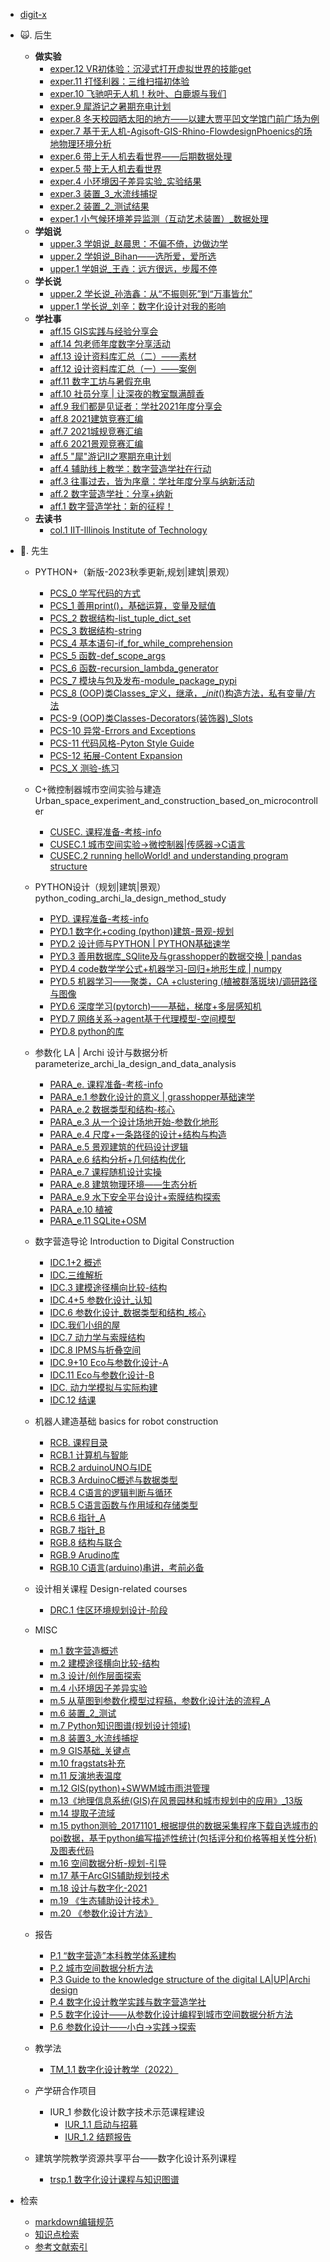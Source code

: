 * [digit-x](./markdown/preface.md)

* 🙀\. 后生 
    - **做实验**
        * [exper.12 VR初体验：沉浸式打开虚拟世界的技能get](./markdown/2020-12-23_First_Vr_experience_skills_for_the_immersive_opening_of_virtual_worlds.md)
        * [exper.11 打怪利器：三维扫描初体验](./markdown/2020-12-19_Hit_strange_weapon_3d_scan_first_experience.md)
        * [exper.10 飞驰吧无人机！秋叶、白鹿塬与我们](./markdown/flyTHEdrone_autumLeaves_whiteDeer.md)
        * [exper.9 犀游记之暑期充电计划](./markdown/summer_charging_rh.md)
        * [exper.8 冬天校园晒太阳的地方——以建大贾平凹文学馆门前广场为例](./markdown/place_where_sun_bask.md)
        * [exper.7 基于无人机-Agisoft-GIS-Rhino-FlowdesignPhoenics的场地物理环境分析](./markdown/physical_envir_analysis_basedOn_uavAgisoft.md)
        * [exper.6 带上无人机去看世界——后期数据处理](./markdown/take_aDrone_toSee_theWorld_postDataProcessing.md)
        * [exper.5 带上无人机去看世界](./markdown/take_aDrone_toSee_theWorld.md)
        * [exper.4 小环境因子差异实验_实验结果](./markdown/mircro_envi_factor_changesExperiment.md)
        * [exper.3 装置_3_水流线捕捉](./markdown/experimental_report_ofWater_flow_stream_capture.md)
        * [exper.2 装置_2_测试结果](./markdown/device_2_test_outcome.md)
        * [exper.1 小气候环境差异监测（互动艺术装置）_数据处理](./markdown/microclimate_environment_changes_monitoring.md)    
    - **学姐说**
        * [upper.3 学姐说_赵晨思：不偏不倚，边做边学](./markdown/2021-08-25_Zhao_Chensi_Unbiased_learning_by_doing.md)
        * [upper.2 学姐说_Bihan——选所爱，爱所选](./markdown/2021-08-15_Bihan_Choose_what_you_love_love_what_you_choose.md)
        * [upper.1 学姐说_王垚：远方很远，步履不停](./markdown/2021-08-05_Wangyao_far_away_walking_non_stop.md)
    - **学长说**
        * [upper.2 学长说_孙浩鑫：从“不振则死”到“万事皆允”](./markdown/uppercassman_Sunhaoxin.md)
        * [upper.1 学长说_刘辛：数字化设计对我的影响](./markdown/upperclassman_Liuxin_theInfluence_of_digitalDesignOnme.md)
    - **学社事**   
        * [aff.15 GIS实践与经验分享会](./markdown/2021-12-13_GIS_Practice_and_Experience_Sharing_Session.md)
        * [aff.14 包老师年度数字分享活动](./markdown/2021-11-21_Bao_annual_digital_sharing_event.md)
        * [aff.13 设计资料库汇总（二）——素材](./markdown/2021-09-22_Design_Library_Summary_2-Material.md)
        * [aff.12 设计资料库汇总（一）——案例](./markdown/2021-09-08_Design_Database_Summary_1_Case.md)
        * [aff.11 数字工坊与暑假充电](./markdown/2021-08-03_Digital_workshop_and_summer_vacation_charging.md)
        * [aff.10 社员分享 | 让深夜的教室飘满醇香](./markdown/2021-06-04_Let_the_classroom_at_night_be_full_of_mellow_fragrances.md)
        * [aff.9 我们都是见证者：学社2021年度分享会](./markdown/2021-04-04_We_are_all_witnesses_society_2021_sharing_session.md)
        * [aff.8 2021建筑竞赛汇编](./markdown/2021-03-28_Architecture_competition_2021_compilation.md)
        * [aff.7 2021城规竞赛汇编](./markdown/2021-03-27_Planning_competition_2021_compilation.md)
        * [aff.6 2021景观竞赛汇编](./markdown/2021-03-13_Landscape_competition_2021_compilation.md)
        * [aff.5 "犀"游记II之寒期充电计划](./markdown/2021-02-03_Winter_vacation_charging_plan_2.md)
        * [aff.4 辅助线上教学：数字营造学社在行动](./markdown/auxiliary_online_teaching_inAction.md)
        * [aff.3 往事过去，皆为序章：学社年度分享与纳新活动](./markdown/the_past_isthe_preface_recruitment.md)
        * [aff.2 数字营造学社：分享+纳新](./markdown/sharing_recruit.md)
        * [aff.1 数字营造学社：新的征程！](./markdown/digital_Construction_society_newJourney.md)
    - **去读书**        
        * [col.1 IIT-Illinois Institute of Technology](./markdown/IIT.md)
        
* 🦍\. 先生  
    * PYTHON+（新版-2023秋季更新,规划|建筑|景观）
        * [PCS_0 学写代码的方式](./markdown/pcs_0_学写代码的方式.md)
        * [PCS_1 善用print()，基础运算，变量及赋值](./markdown/pcs_1.md)
        * [PCS_2 数据结构-list_tuple_dict_set](./markdown/pcs_2.md)
        * [PCS_3 数据结构-string](./markdown/pcs_3.md)
        * [PCS_4 基本语句-if_for_while_comprehension](./markdown/pcs_4.md)
        * [PCS_5 函数-def_scope_args](./markdown/pcs_5.md)  
        * [PCS_6 函数-recursion_lambda_generator](./markdown/pcs_6.md)  
        * [PCS_7 模块与包及发布-module_package_pypi](./markdown/pcs_7.md)  
        * [PCS_8 (OOP)类Classes_定义，继承，__init_()构造方法，私有变量/方法](./markdown/pcs_8.md)
        * [PCS-9 (OOP)类Classes-Decorators(装饰器)_Slots](./markdown/pcs_9.md)
        * [PCS-10 异常-Errors and Exceptions](./markdown/pcs_10.md)
        * [PCS-11 代码风格-Pyton Style Guide](./markdown/pcs_11.md)
        * [PCS-12 拓展-Content Expansion](./markdown/pcs_12.md)        
        * [PCS_X 测验-练习](./markdown/pcs_quize.md)  

    * C+微控制器城市空间实验与建造 Urban_space_experiment_and_construction_based_on_microcontroller
        * [CUSEC. 课程准备-考核-info](./markdown/CUSEC_info.md)
        * [CUSEC.1 城市空间实验->微控制器|传感器->C语言](./markdown/CUSEC_USEC2microcontroler2C.md)
        * [CUSEC.2 running helloWorld! and understanding program structure](./markdown/CUSEC_hello_C.md)

    * PYTHON设计（规划|建筑|景观） python_coding_archi_la_design_method_study
        * [PYD. 课程准备-考核-info](./markdown/pyd_info.md)
        * [PYD.1 数字化+coding (python)建筑-景观-规划](./markdown/pyd_digital_Archi_LA_UP.md)
        * [PYD.2 设计师与PYTHON | PYTHON基础速学](./markdown/py_designer_and_python_tutorial_basic.md)
        * [PYD.3 善用数据库_SQlite及与grasshopper的数据交换 | pandas](./markdown/pyd_SQLite.md)
        * [PYD.4 code数学学公式+机器学习-回归+地形生成 | numpy](./markdown/pyd_sympy_regression.md)
        * [PYD.5 机器学习——聚类，CA +clustering (植被群落斑块)/调研路径与图像](./markdown/pyd_clustering.md)               
        * [PYD.6 深度学习(pytorch)——基础，梯度+多层感知机](./markdown/pyd_deeplearning_basis.md)        
        * [PYD.7 网络关系->agent基于代理模型-空间模型](./markdown/pyd_network_spatialModel.md) 
        * [PYD.8 python的库](./markdown/pyd_library.md)
        

    * 参数化 LA | Archi 设计与数据分析 parameterize_archi_la_design_and_data_analysis
        * [PARA_e. 课程准备-考核-info](./markdown/PARA_e_info.md)
        * [PARA_e.1 参数化设计的意义 | grasshopper基础速学](./markdown/para_significance_tutorial_basic.md)
        * [PARA_e.2 数据类型和结构-核心](./markdown/PARA_datatype_structure.md)
        * [PARA_e.3 从一个设计场地开始-参数化地形](./markdown/parameterized_terrain.md)
        * [PARA_e.4 尺度+一条路径的设计+结构与构造](./markdown/parameterized_a_path_design.md)
        * [PARA_e.5 景观建筑的代码设计逻辑](./markdown/parameterized_building.md)
        * [PARA_e.6 结构分析+几何结构优化](./markdown/parameterized_structure_optimization.md)
        * [PARA_e.7 课程随机设计实操](./markdown/parameterized_practice.md)
        * [PARA_e.8 建筑物理环境——生态分析](./markdown/parameterized_eco.md)
        * [PARA_e.9 水下安全平台设计+索膜结构探索](./markdown/parameterized_tensioned_cable_membrane_structure.md)
        * [PARA_e.10 植被](./markdown/parameterized_vegetation.md)
        * [PARA_e.11 SQLite+OSM](./markdown/parameterized_SQLite_OSM.md)

    * 数字营造导论 Introduction to Digital Construction
        * [IDC.1+2 概述](./markdown/IDC_overview.md)
        * [IDC.三维解析](./markdown/three-dimensional_analysis.md)
        * [IDC.3 建模途径横向比较-结构](./markdown/3dmodeling_approach_comparison_structure.md)
        * [IDC.4+5 参数化设计_认知](./markdown/parametric_design_cognition.md)
        * [IDC.6 参数化设计_数据类型和结构_核心](./markdown/parameterized_design_data_type_and_structure_core.md)
        * [IDC.我们小组的屋](./markdown/our_group_house.md)
        * [IDC.7 动力学与索膜结构](./markdown/dynamics_and_cable-membrane_structure.md)
        * [IDC.8 IPMS与折叠空间](./markdown/IPMS_and_folding_space.md)
        * [IDC.9+10 Eco与参数化设计-A](./markdown/ECO_and_parametric_design-A.md)
        * [IDC.11 Eco与参数化设计-B](./markdown/ECO_and_parametric_design-B.md)
        * [IDC. 动力学模拟与实际构建](./markdown/dynamic_simulation_and_actual_construction.md)
        * [IDC.12 结课](./markdown/IDC_class_ending.md)

    * 机器人建造基础 basics for robot construction
        * [RCB. 课程目录](./markdown/RCB_course_catalog.md)
        * [RCB.1 计算机与智能](./markdown/RCB_computer_and_intelligence.md)
        * [RCB.2 arduinoUNO与IDE](./markdown/RCB_arduinoUno_and_IDE.md)
        * [RCB.3 ArduinoC概述与数据类型](./markdown/RCB_an_overview_of_the_Arduino_C_and_data_types.md)
        * [RCB.4 C语言的逻辑判断与循环](./markdown/RCB_C_logic_judgment_and_loop.md)
        * [RCB.5 C语言函数与作用域和存储类型](./markdown/RCB_C_function_with_scope_and_storage_types.md)
        * [RCB.6 指针_A](./markdown/RCB_C_point_A.md)
        * [RGB.7 指针_B](./markdown/RCB_C_point_B.md)
        * [RGB.8 结构与联合](./markdown/RCB_C_struct_union.md)
        * [RGB.9 Arudino库](./markdown/RCB_C_arduino_lib.md)
        * [RGB.10 C语言(arduino)串讲，考前必备](./markdown/RCB_C_lecture_necessary_before_the_test.md)
    
    * 设计相关课程 Design-related courses
        * [DRC.1 住区环境规划设计-阶段](./markdown/DRC_1_settlements.md)

    * MISC
        * [m.1 数字营造概述](./markdown/overview_of_digital_construction.md)
        * [m.2 建模途径横向比较-结构](./markdown/modeling_approach_comparison_structure.md)
        * [m.3 设计/创作层面探索](./markdown/design_exploration.md)
        * [m.4 小环境因子差异实验](./markdown/microclimate_factors_difference_experiment.md)
        * [m.5 从草图到参数化模型过程稿，参数化设计法的流程_A](./markdown/from_sketch_to_parameterized_model_process_draft_A.md)
        * [m.6 装置_2_测试](./markdown/device_2_rest.md)
        * [m.7 Python知识图谱(规划设计领域)](./markdown/python_knowledge_graph.md)
        * [m.8 装置3_水流线捕捉](./markdown/device_3_water_stream_capture.md)
        * [m.9 GIS基础_关键点](./markdown/GIS_basic_critical_points.md)
        * [m.10 fragstats补充](./markdown/fragstats_supplement.md)
        * [m.11 反演地表温度](./markdown/temperature_retrieval.md)
        * [m.12 GIS(python)+SWWM城市雨洪管理](./markdown/GIS(python)_SWWM_urban_stormwater_management.md)
        * [m.13《地理信息系统(GIS)在风景园林和城市规划中的应用》_13版](./markdown/application_of_GIS_in_landscape_and_urban_planning_V13.md)
        * [m.14 提取子流域](./markdown/extract_subwatershed.md)
        * [m.15 python测验_20171101_根据提供的数据采集程序下载自选城市的poi数据，基于python编写描述性统计(包括评分和价格等相关性分析)及图表代码](./markdown/python_test_20171101.md)        
        * [m.16 空间数据分析-规划-引导](./markdown/spatial_data_analysis_planning_guidance.md)
        * [m.17 基于ArcGIS辅助规划技术](./markdown/gisforplan.md)
        * [m.18 设计与数字化-2021](./markdown/misc_digital_design_2021.md)
        * [m.19 《生态辅助设计技术》](./markdown/eco_aided_design_tech.md)
        * [m.20 《参数化设计方法》](./markdown/algorithmic_design_methodology.md)

    * 报告
        * [P.1 “数字营造”本科教学体系建构](./markdown/construction_of_undergraduate_teaching_system_of_digital_construction.md) 
        * [P.2 城市空间数据分析方法](./markdown/P_USDataAnalysisMethod.md)
        * [P.3 Guide to the knowledge structure of the digital LA|UP|Archi design](./markdown/iit_guide.md)
        * [P.4 数字化设计教学实践与数字营造学社](./markdown/P_DDTeachingPractice_DCS.md)
        * [P.5 数字化设计——从参数化设计编程到城市空间数据分析方法](./markdown/P_parametric_design2USDA.md)        
        * [P.6 参数化设计——小白->实践->探索](./markdown/P_param_design_practice2exploration.md)
    * 教学法    
        * [TM_1.1 数字化设计教学（2022）](./markdown/TM_2022.md)
    * 产学研合作项目
        * IUR_1  参数化设计数字技术示范课程建设
            * [IUR_1.1 启动与招募](./markdown/IUR_para_startup.md)
            * [IUR_1.2 结题报告](./markdown/IUR_closing_report.md)

    * 建筑学院教学资源共享平台——数字化设计系列课程
        * [trsp.1 数字化设计课程与知识图谱](./markdown/trsp_1_digital_design_course_and_knowledge_graph.md) 

* 检索

    * [markdown编辑规范](./markdown/md_norm.md)
    * [知识点检索](./markdown/codeToolIdx.md)
    * [参考文献索引](./markdown/reference.md)



